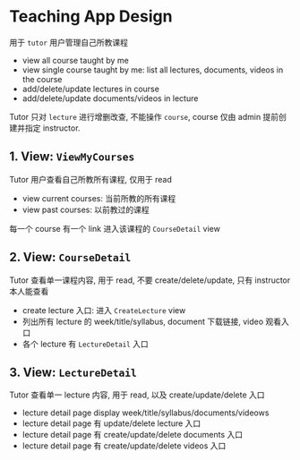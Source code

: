 # Teaching App Design

用于 `tutor` 用户管理自己所教课程

- view all course taught by me
- view single course taught by me: list all lectures, documents, videos in the course
- add/delete/update lectures in course
- add/delete/update documents/videos in lecture

Tutor 只对 `lecture` 进行增删改查, 不能操作 `course`, course 仅由 admin 提前创建并指定 instructor.

## 1. View: `ViewMyCourses`

Tutor 用户查看自己所教所有课程, 仅用于 read

- view current courses: 当前所教的所有课程
- view past courses: 以前教过的课程

每一个 course 有一个 link 进入该课程的 `CourseDetail` view

## 2. View: `CourseDetail`

Tutor 查看单一课程内容, 用于 read, 不要 create/delete/update, 只有 instructor 本人能查看

- create lecture 入口: 进入 `CreateLecture` view
- 列出所有 lecture 的 week/title/syllabus, document 下载链接, video 观看入口
- 各个 lecture 有 `LectureDetail` 入口

## 3. View: `LectureDetail`

Tutor 查看单一 lecture 内容, 用于 read, 以及 create/update/delete 入口

- lecture detail page display week/title/syllabus/documents/videows
- lecture detail page 有 update/delete lecture 入口
- lecture detail page 有 create/update/delete documents 入口
- lecture detail page 有 create/update/delete videos 入口
